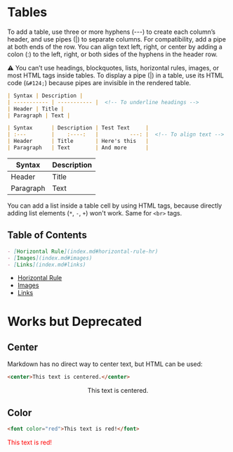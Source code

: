 # Tables

To add a table, use three or more hyphens (---) to create each column’s header, and use pipes (|) to separate columns. For compatibility, add a pipe at both ends of the row.
You can align text left, right, or center by adding a colon (:) to the left, right, or both sides of the hyphens in the header row.

⚠️ You can’t use headings, blockquotes, lists, horizontal rules, images, or most HTML tags inside tables.
To display a pipe (|) in a table, use its HTML code (`&#124;`) because pipes are invisible in the rendered table.

```md
| Syntax | Description |
| ----------- | ----------- |  <!-- To underline headings -->
| Header | Title |
| Paragraph | Text |

| Syntax      | Description | Test Text     |
| :---        |    :----:   |          ---: |  <!-- To align text -->
| Header      | Title       | Here's this   |
| Paragraph   | Text        | And more      |
```

| Syntax    | Description |
| --------- | ----------- |
| Header    | Title       |
| Paragraph | Text        |

You can add a list inside a table cell by using HTML tags, because directly adding list elements (`*`, `-`, `+`) won't work. Same for `<br>` tags.

## Table of Contents

```md
- [Horizontal Rule](index.md#horizontal-rule-hr)  
- [Images](index.md#images)  
- [Links](index.md#links)
```

* [Horizontal Rule](index.md#horizontal-rule-hr)
* [Images](index.md#images)
* [Links](index.md#links)

# Works but Deprecated

## Center

Markdown has no direct way to center text, but HTML can be used:

```html
<center>This text is centered.</center>
```

<center>This text is centered.</center>

## Color

```html
<font color="red">This text is red!</font>
```

<font color="red">This text is red!</font>
